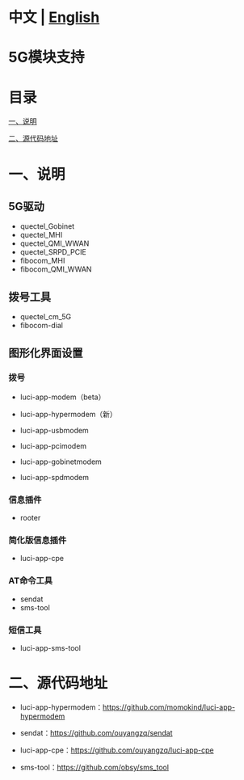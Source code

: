 # 中文 | [English](https://github.com/Siriling/5G-Modem-Support/blob/main/EngLish.md)

# 5G模块支持

# 目录

[一、说明](#一说明)

[二、源代码地址 ](#二源代码地址)

# 一、说明

## 5G驱动

- quectel_Gobinet
- quectel_MHI
- quectel_QMI_WWAN
- quectel_SRPD_PCIE
- fibocom_MHI
- fibocom_QMI_WWAN

## 拨号工具

- quectel_cm_5G
- fibocom-dial

## 图形化界面设置

### 拨号

- luci-app-modem（beta）

- luci-app-hypermodem（新）
- luci-app-usbmodem
- luci-app-pcimodem
- luci-app-gobinetmodem
- luci-app-spdmodem

### 信息插件

- rooter

### 简化版信息插件

- luci-app-cpe

### AT命令工具

- sendat
- sms-tool

### 短信工具

- luci-app-sms-tool

# 二、源代码地址

- luci-app-hypermodem：https://github.com/momokind/luci-app-hypermodem

- sendat：https://github.com/ouyangzq/sendat
- luci-app-cpe：https://github.com/ouyangzq/luci-app-cpe
- sms-tool：https://github.com/obsy/sms_tool

